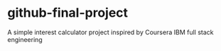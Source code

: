 # github-final-project
A simple interest calculator project inspired by Coursera IBM full stack engineering
